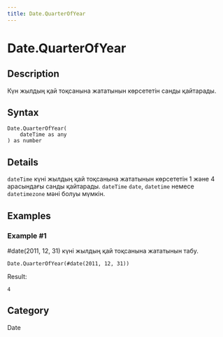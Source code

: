 ```yaml
---
title: Date.QuarterOfYear
---
```


# Date.QuarterOfYear


## Description

Күн жылдың қай тоқсанына жататынын көрсететін санды қайтарады.


## Syntax

```powerquery
Date.QuarterOfYear(
    dateTime as any
) as number
```


## Details

<code>dateTime</code> күні жылдың қай тоқсанына жататынын көрсететін 1 және 4 арасындағы санды қайтарады. <code>dateTime</code> <code>date</code>, <code>datetime</code> немесе <code>datetimezone</code> мәні болуы мүмкін.


## Examples

### Example #1 
#date(2011, 12, 31) күні жылдың қай тоқсанына жататынын табу.
```powerquery
Date.QuarterOfYear(#date(2011, 12, 31))
```

Result: 
```powerquery
4
```




## Category
Date
